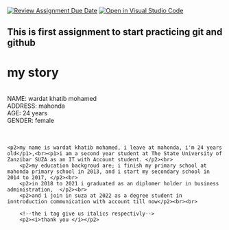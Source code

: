 [![Review Assignment Due Date](https://classroom.github.com/assets/deadline-readme-button-24ddc0f5d75046c5622901739e7c5dd533143b0c8e959d652212380cedb1ea36.svg)](https://classroom.github.com/a/6-VGdro2)
[![Open in Visual Studio Code](https://classroom.github.com/assets/open-in-vscode-718a45dd9cf7e7f842a935f5ebbe5719a5e09af4491e668f4dbf3b35d5cca122.svg)](https://classroom.github.com/online_ide?assignment_repo_id=14832171&assignment_repo_type=AssignmentRepo)
## This is first assignment to start practicing git and github
<!DOCTYPE html>
<html lang="en">

<head>
    <title>my cv</title>
</head>
<body>
    <!--the strong give us bold respectivly-->
    <h1> <strong>my story</strong></h1><br>
    <p1>NAME: wardat khatib mohamed</p1><br>
    <p1>ADDRESS: mahonda</p1><br>
    <P1>AGE: 24 years</P1><br>
    <p1>GENDER: female</p1><br><br><br>

    <p2>my name is wardat khatib mohamed, i leave at mahonda, i'm 24 years old</p1>,<br><p1>i am a second year student at The State University of Zanzibar SUZA as an IT with Account student. </p2><br>
        <p2>my education backgroud are; i finish my primary school at mahonda primary school in 2013, and i start my secondary school in 2014 to 2017, </p2><br>
        <p2>in 2018 to 2021 i graduated as an diplomer holder in business administration,  </p2><br>
        <p2>and i join in suza at 2022 as a degree student in inntroduction communication with account till now</p2><br><br>

        <!--the i tag give us italics respectivly-->
        <p2><i>thank you </i></p2>
</body>

</html>

